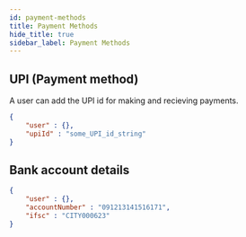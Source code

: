 ```yaml
---
id: payment-methods
title: Payment Methods
hide_title: true
sidebar_label: Payment Methods
---
```


## UPI (Payment method)

A user can add the UPI id for making and recieving payments.

```json
{
    "user" : {},
    "upiId" : "some_UPI_id_string"
}
```

## Bank account details

```json
{
    "user" : {},
    "accountNumber" : "091213141516171",
    "ifsc" : "CITY000623"
}
```